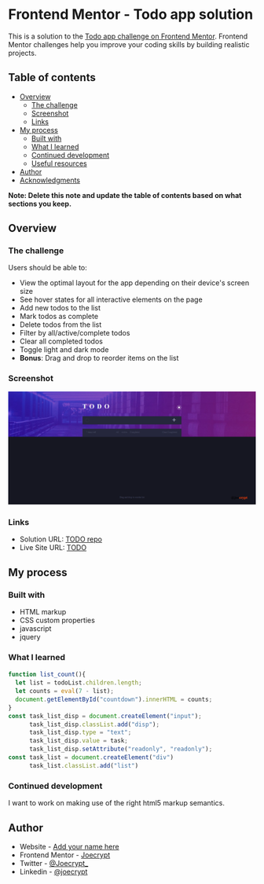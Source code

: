 # Frontend Mentor - Todo app solution

This is a solution to the [Todo app challenge on Frontend Mentor](https://www.frontendmentor.io/challenges/todo-app-Su1_KokOW). Frontend Mentor challenges help you improve your coding skills by building realistic projects. 

## Table of contents

- [Overview](#overview)
  - [The challenge](#the-challenge)
  - [Screenshot](#screenshot)
  - [Links](#links)
- [My process](#my-process)
  - [Built with](#built-with)
  - [What I learned](#what-i-learned)
  - [Continued development](#continued-development)
  - [Useful resources](#useful-resources)
- [Author](#author)
- [Acknowledgments](#acknowledgments)

**Note: Delete this note and update the table of contents based on what sections you keep.**

## Overview

### The challenge

Users should be able to:

- View the optimal layout for the app depending on their device's screen size
- See hover states for all interactive elements on the page
- Add new todos to the list
- Mark todos as complete
- Delete todos from the list
- Filter by all/active/complete todos
- Clear all completed todos
- Toggle light and dark mode
- **Bonus**: Drag and drop to reorder items on the list

### Screenshot

![](/images/sample.png)

### Links

- Solution URL: [TODO repo](https://your-solution-url.com)
- Live Site URL: [TODO](https://your-live-site-url.com)

## My process

### Built with

- HTML markup
- CSS custom properties
- javascript
- jquery

### What I learned
 
```js
function list_count(){
  let list = todoList.children.length;
  let counts = eval(7 - list);
  document.getElementById("countdown").innerHTML = counts;
}
const task_list_disp = document.createElement("input");
      task_list_disp.classList.add("disp");
      task_list_disp.type = "text";
      task_list_disp.value = task;
      task_list_disp.setAttribute("readonly", "readonly");
const task_list = document.createElement("div")
      task_list.classList.add("list")
```

### Continued development

I want to work on making use of the right html5 markup semantics.

## Author

- Website - [Add your name here](https://www.your-site.com)
- Frontend Mentor - [Joecrypt](https://www.frontendmentor.io/profile/joe801)
- Twitter - [@Joecrypt_](https://www.twitter.com/Joecrypt_)
- Linkedin - [@joecrypt](https://wwww.linkedin.com/in/joecrypt)
